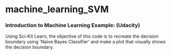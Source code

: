 # machine_learning_SVM

### Introduction to Machine Learning Example: (Udacity)
Using Sci-Kit Learn, the objective of this code is to recreate the decision boundary using 'Naive Bayes Classifier' 
and make a plot that visually shows the decision boundary.
